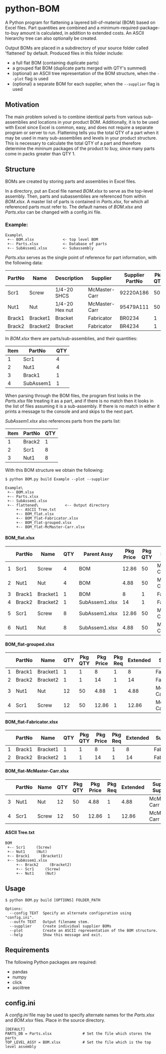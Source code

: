 # python-BOM

A Python program for flattening a layered bill-of-material (BOM) based on Excel files. Part quantities are combined and a minimum-required-package-to-buy amount is calculated, in addition to extended costs. An ASCII hierarchy tree can also optionally be created.

Output BOMs are placed in a subdirectory of your source folder called 'flattened' by default. Produced files in this folder include:
  - a full flat BOM (containing duplicate parts)
  - a grouped flat BOM (duplicate parts merged with QTY's summed)
  - (optional) an ASCII tree representation of the BOM structure, when the `--plot` flag is used
  - (optional) a separate BOM for each supplier, when the `--supplier` flag is used

## Motivation

The main problem solved is to combine identical parts from various sub-assemblies and locations in your product BOM. Additionally, it is to be used with Excel since Excel is common, easy, and does not require a separate program or server to run. Flattening tells you the total QTY of a part when it may be used in many sub-assemblies and levels in your product structure. This is necessary to calculate the total QTY of a part and therefore determine the mininum packages of the product to buy, since many parts come in packs greater than QTY 1.

## Structure

BOMs are created by storing parts and assemblies in Excel files.

In a directory, put an Excel file named *BOM.xlsx* to serve as the top-level assembly. Then, parts and subassemblies are referenced from within *BOM.xlsx*. A master list of parts is contained in *Parts.xlsx*, for which all referenced parts must refer to. The default names of *BOM.xlsx* and *Parts.xlsx* can be changed with a config.ini file.

### Example:

```
Example\
 +-- BOM.xlsx             <- top level BOM
 +-- Parts.xlsx           <- Database of parts
 +-- SubAssem1.xlsx       <- Subassembly
```

*Parts.xlsx* serves as the single point of reference for part information, with the following data:

| PartNo     | Name       | Description       | Supplier         | Supplier PartNo     | Pkg QTY    | Pkg Price   |
| ---------- | ---------- | ----------------- | ---------------- | ------------------- | ---------- | ----------- |
| Scr1       | Screw      | 1/4-20 SHCS       | McMaster-Carr    | 92220A186           | 50         | 12.86       |
| Nut1       | Nut        | 1/4-20 Hex nut    | McMaster-Carr    | 95479A111           | 50         | 4.88        |
| Brack1     | Bracket1   | Bracket           | Fabricator       | BR0234              | 1          | 8.00        |
| Brack2     | Bracket2   | Bracket           | Fabricator       | BR4234              | 1          | 14.00       |


In *BOM.xlsx* there are parts/sub-assemblies, and their quantities:

| Item     | PartNo       | QTY     |
| -------- | ------------ | ------- |
| 1        | Scr1         | 4       |
| 2        | Nut1         | 4       |
| 3        | Brack1       | 1       |
| 4        | SubAssem1    | 1       |

When parsing through the BOM files, the program first looks in the *Parts.xlsx* file treating it as a part, and if there is no match then it looks in the list of files assuming it is a sub-assembly. If there is no match in either it prints a message to the console and and skips to the next part.

*SubAssem1.xlsx* also references parts from the parts list:

| Item    | PartNo    | QTY      |
| ------- | --------- | -------- |
| 1       | Brack2    | 1        |
| 2       | Scr1      | 8        |
| 3       | Nut1      | 8        |


With this BOM structure we obtain the following:

```
$ python BOM.py build Example --plot --supplier
```

```
Example\
 +-- BOM.xlsx
 +-- Parts.xlsx
 +-- SubAssem1.xlsx
 +-- flattened\            <-- Output directory
     +-- ASCII Tree.txt
     +-- BOM_flat.xlsx
     +-- BOM_flat-Fabricator.xlsx
     +-- BOM_flat-grouped.xlsx
     +-- BOM_flat-McMaster-Carr.xlsx
```

#### BOM_flat.xlsx

|   | PartNo | Name      | QTY  | Parent Assy     | Pkg Price   | Pkg QTY  | Supplier         | Supplier PartNo |
| - | ------ | --------- | ---- | --------------- | ----------- | -------- | ---------------- | --------------- |
| 1 | Scr1   | Screw     | 4    | BOM             | 12.86       | 50       |  McMaster-Carr   | 92220A186       |
| 2 | Nut1   | Nut       | 4    | BOM             | 4.88        | 50       |  McMaster-Carr   | 95479A111       |
| 3 | Brack1 | Bracket1  | 1    | BOM             | 8           | 1        |  Fabricator      | BR0234          |
| 4 | Brack2 | Bracket2  | 1    | SubAssem1.xlsx  | 14          | 1        |  Fabricator      | BR4234          |
| 5 | Scr1   | Screw     | 8    | SubAssem1.xlsx  | 12.86       | 50       |  McMaster-Carr   | 92220A186       |
| 6 | Nut1   | Nut       | 8    | SubAssem1.xlsx  | 4.88        | 50       |  McMaster-Carr   | 95479A111       |


#### BOM_flat-grouped.xlsx

|    | PartNo  | Name      | QTY   | Pkg QTY   | Pkg Price   | Pkg Req   | Extended   | Supplier        | Supplier PartNo   |
| -- | ------- | --------- | ----- | --------- | ----------- | --------- | ---------- | --------------- | ----------------- |
| 1  | Brack1  | Bracket1  | 1     | 1         | 8           | 1         | 8          | Fabricator      | BR0234            |
| 2  | Brack2  | Bracket2  | 1     | 1         | 14          | 1         | 14         | Fabricator      | BR4234            |
| 3  | Nut1    | Nut       | 12    | 50        | 4.88        | 1         | 4.88       | McMaster-Carr   | 95479A111         |
| 4  | Scr1    | Screw     | 12    | 50        | 12.86       | 1         | 12.86      | McMaster-Carr   | 92220A186         |


#### BOM_flat-Fabricator.xlsx

|    | PartNo   | Name       | QTY  | Pkg QTY  | Pkg Price   | Pkg Req   | Extended   | Supplier      | Supplier PartNo  |
| -- | -------- | ---------- | ---- | -------- | ----------- | --------- | ---------- | ------------- | ---------------- |
| 1  | Brack1   | Bracket1   | 1    | 1        | 8           | 1         | 8          | Fabricator    | BR0234           |
| 2  | Brack2   | Bracket2   | 1    | 1        | 14          | 1         | 14         | Fabricator    | BR4234           |


#### BOM_flat-McMaster-Carr.xlsx

|    | PartNo   | Name   | QTY  | Pkg QTY   | Pkg Price   | Pkg Req   | Extended   | Supplier Supplier   | PartNo       |
| -- | -------- | ------ | ---- | --------- | ----------- | --------- | ---------- | ------------------- | ------------ |
| 3  | Nut1     | Nut    | 12   | 50        | 4.88        | 1         | 4.88       | McMaster-Carr       | 95479A111    |
| 4  | Scr1     | Screw  | 12   | 50        | 12.86       | 1         | 12.86      | McMaster-Carr       | 92220A186    |


#### ASCII Tree.txt
```
BOM
 +-- Scr1     (Screw)
 +-- Nut1     (Nut)
 +-- Brack1     (Bracket1)
 +-- SubAssem1.xlsx
     +-- Brack2     (Bracket2)
     +-- Scr1     (Screw)
     +-- Nut1     (Nut)
```


## Usage
```
$ python BOM.py build [OPTIONS] FOLDER_PATH

Options:
  --config TEXT  Specify an alternate configuration using "config.ini".
  --outfn TEXT   Output filename stem.
  --supplier     Create individual supplier BOMs
  --plot         Create an ASCII representation of the BOM structure.
  --help         Show this message and exit.
```

## Requirements
The following Python packages are required:
 - pandas
 - numpy
 - click
 - asciitree


## config.ini
A *config.ini* file may be used to specify alternate names for the *Parts.xlsx* and *BOM.xlsx* files. Place in the source directory.
```
[DEFAULT]
PARTS_DB = Parts.xlsx              # Set the file which stores the parts
TOP_LEVEL_ASSY = BOM.xlsx          # Set the file which is the top level assembly
```